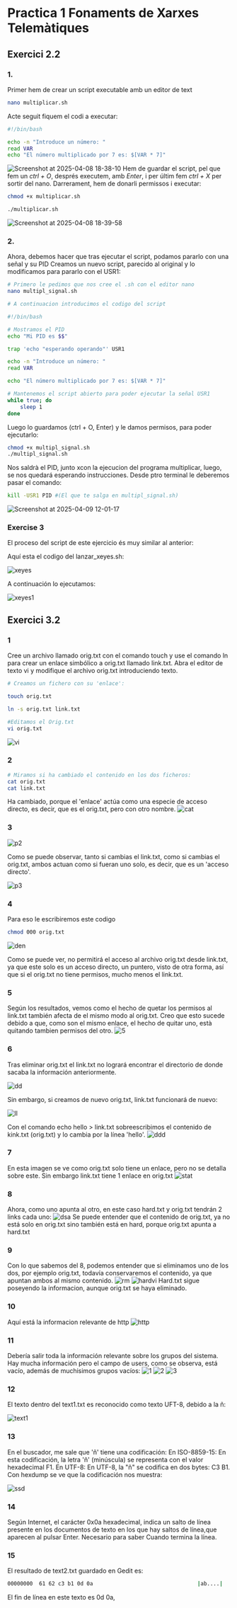 # Practica 1 Fonaments de Xarxes Telemàtiques
## Exercici 2.2
### 1. 
Primer hem de crear un script executable amb un editor de text
```bash
nano multiplicar.sh
```
Acte seguit fiquem el codi a executar:

```bash
#!/bin/bash

echo -n "Introduce un número: "
read VAR
echo "El número multiplicado por 7 es: $[VAR * 7]"
```
![Screenshot at 2025-04-08 18-38-10](https://github.com/user-attachments/assets/cb287c27-6c63-46e3-9f45-2c90381526af)
Hem de guardar el script, pel que fem un _ctrl + O_, després executem, amb _Enter_, i per últim fem _ctrl + X_ per sortir del nano.
Darrerament, hem de donarli permissos i executar: 
```bash
chmod +x multiplicar.sh

./multiplicar.sh
```
![Screenshot at 2025-04-08 18-39-58](https://github.com/user-attachments/assets/a50a45d6-aa40-47f5-9568-175ff0c703a6)

### 2.
Ahora, debemos hacer que tras ejecutar el script, podamos pararlo con una señal y su PID
Creamos un nuevo script, parecido al original y lo modificamos para pararlo con el USR1:
``` bash
# Primero le pedimos que nos cree el .sh con el editor nano
nano multipl_signal.sh

# A continuacion introducimos el codigo del script

#!/bin/bash

# Mostramos el PID
echo "Mi PID es $$"

trap 'echo "esperando operando"' USR1

echo -n "Introduce un número: "
read VAR

echo "El número multiplicado por 7 es: $[VAR * 7]"

# Mantenemos el script abierto para poder ejecutar la señal USR1
while true; do
    sleep 1
done
```

Luego lo guardamos (ctrl + O, Enter) y le damos permisos, para poder ejecutarlo:

``` bash
chmod +x multipl_signal.sh
./multipl_signal.sh
```
Nos saldrà el PID, junto xcon la ejecucion del programa multiplicar, luego, se nos quedará esperando instrucciones.
Desde ptro terminal le deberemos pasar el comando:
```bash
kill -USR1 PID #(El que te salga en multipl_signal.sh)
```

![Screenshot at 2025-04-09 12-01-17](https://github.com/user-attachments/assets/e384795f-6bfe-41f6-9c38-e4a2f8ca2535)

### Exercise 3
El proceso del script de este ejercicio és muy similar al anterior:

Aquí esta el codigo del lanzar_xeyes.sh:

![xeyes](https://github.com/user-attachments/assets/99666fc7-4174-461b-bb08-aa12c8e8faf1)


A continuación lo ejecutamos:

![xeyes1](https://github.com/user-attachments/assets/e0ef4991-8ecb-45f4-a135-dfb605e654cf)


## Exercici 3.2
### 1
Cree un archivo llamado orig.txt con el comando touch y use el comando ln para crear un enlace simbólico a orig.txt llamado link.txt. Abra el editor de texto vi y modifique el archivo orig.txt introduciendo texto.
```bash
# Creamos un fichero con su 'enlace':

touch orig.txt

ln -s orig.txt link.txt

#Editamos el Orig.txt
vi orig.txt
```

![vi](https://github.com/user-attachments/assets/7811d740-4192-48c0-a32f-331d6a6743a3)

### 2

```bash
# Miramos si ha cambiado el contenido en los dos ficheros:
cat orig.txt
cat link.txt
```
Ha cambiado, porque el 'enlace' actúa como una especie de acceso directo, es decir, que es el orig.txt, pero con otro nombre.
![cat](https://github.com/user-attachments/assets/be9877a8-afff-4691-8b5a-f134bc11ea2f)


### 3
![p2](https://github.com/user-attachments/assets/4add7a11-446a-46ca-8366-0793461dd5d0)

Como se puede observar, tanto si cambias el link.txt, como si cambias el orig.txt, ambos actuan como si fueran uno solo, es decir, que es un 'acceso directo'.

![p3](https://github.com/user-attachments/assets/c5c1fe4b-a55d-4cfe-8ed3-cd5e0b6e446a)

### 4
Para eso le escribiremos este codigo 
```bash
chmod 000 orig.txt

```

![den](https://github.com/user-attachments/assets/2270ee25-7454-44d9-bd6b-c98ce8da8bfd)

Como se puede ver, no permitirá el acceso al archivo orig.txt desde link.txt, ya que este solo es un acceso directo, un puntero, visto de otra forma, así que si el orig.txt no tiene permisos, mucho menos el link.txt.


### 5
Según los resultados, vemos como el hecho de quetar los permisos al link.txt también afecta de el mismo modo al orig.txt.
Creo que esto sucede debido a que, como son el mismo enlace, el hecho de quitar uno, està quitando tambien permisos del otro.
![5](https://github.com/user-attachments/assets/580b7f53-e7b9-4e2a-b3b2-715ebc4fca80)


### 6 
Tras eliminar orig.txt el link.txt no logrará encontrar el directorio de donde sacaba la información anteriormente.

![dd](https://github.com/user-attachments/assets/1a3d7c02-192d-4671-a140-d33397de5b6a)

Sin embargo, si creamos de nuevo orig.txt, link.txt funcionará de nuevo:

![ll](https://github.com/user-attachments/assets/1b921fa9-8320-4386-a5ab-907a18f6a6fe)

Con el comando echo hello > link.txt sobreescribimos el contenido de kink.txt (orig.txt) y lo cambia por la línea 'hello'.
![ddd](https://github.com/user-attachments/assets/c9d4ed38-23b7-4042-897d-d26557631f6d)


### 7
En esta imagen se ve como orig.txt solo tiene un enlace, pero no se detalla sobre este. Sin embargo link.txt tiene 1 enlace en orig.txt
![stat](https://github.com/user-attachments/assets/235e985e-2f57-42f9-8387-e6609f9acf92)

### 8

Ahora, como uno apunta al otro, en este caso hard.txt y orig.txt tendrán 2 links cada uno:
![dsa](https://github.com/user-attachments/assets/63f40c4b-7bf8-45de-be6a-b432109a4067)
Se puede entender que el contenido de orig.txt, ya no está solo en orig.txt sino también está en hard, porque orig.txt apunta a hard.txt

### 9
Con lo que sabemos del 8, podemos entender que si eliminamos uno de los dos, por ejemplo orig.txt, todavía conservaremos el contenido, ya que apuntan ambos al mismo contenido.
![rm](https://github.com/user-attachments/assets/2080afed-d4ef-4994-8529-831e14b8be40)
![hardvi](https://github.com/user-attachments/assets/926fcb8d-cb9a-487c-a4a9-b84bd2dbd9e6)
Hard.txt sigue poseyendo la informacion, aunque orig.txt se haya eliminado.

### 10
Aquí está la informacion relevante de http
![http](https://github.com/user-attachments/assets/a871361d-38bc-48c0-8a49-4b85a4a32341)

### 11
Debería salir toda la información relevante sobre los grupos del sistema. Hay mucha información pero el campo de users, como se observa, está vacío, además de muchisimos grupos vacíos:
![1](https://github.com/user-attachments/assets/1f40b2a6-a61e-42c9-b024-664833bf784d)
![2](https://github.com/user-attachments/assets/8312830d-4c78-40b4-9d13-86f62e620652)
![3](https://github.com/user-attachments/assets/3e198037-ffd2-49f5-b559-ee3499cba30e)

### 12
El texto dentro del text1.txt es reconocido como texto UFT-8, debido a la ñ:

![text1](https://github.com/user-attachments/assets/9ecc94ea-3e65-4725-8702-cb7f0c0dc5af)

### 13
En el buscador, me sale que 'ñ' tiene una codificación:
    En ISO-8859-15: En esta codificación, la letra 'ñ' (minúscula) se representa con el valor hexadecimal F1.
    En UTF-8: En UTF-8, la "ñ" se codifica en dos bytes: C3 B1. 
Con hexdump se ve que la codificación nos muestra: 

![ssd](https://github.com/user-attachments/assets/7229f9c5-d01a-48db-9a61-092086d58c06)

### 14
Según Internet, el carácter 0x0a hexadecimal, indica un salto de línea presente en los documentos de texto en los que hay saltos de línea,que aparecen al pulsar Enter. Necesario para saber Cuando termina la línea.

### 15
El resultado de text2.txt guardado en Gedit es:
```bash
00000000  61 62 c3 b1 0d 0a                                 |ab....|

```
El fin de línea en este texto es 0d 0a, 




